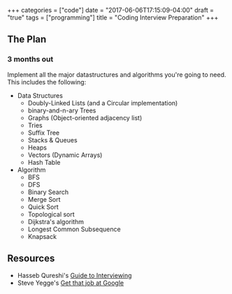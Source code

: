 +++
categories = ["code"]
date = "2017-06-06T17:15:09-04:00"
draft = "true"
tags = ["programming"]
title = "Coding Interview Preparation"
+++
## The Plan
### 3 months out
Implement all the major datastructures and algorithms you're going to need. This
includes the following:

* Data Structures
    * Doubly-Linked Lists (and a Circular implementation)
    * binary-and-n-ary Trees
    * Graphs (Object-oriented adjacency list)
    * Tries
    * Suffix Tree
    * Stacks & Queues
    * Heaps
    * Vectors (Dynamic Arrays)
    * Hash Table
* Algorithm
    * BFS
    * DFS
    * Binary Search
    * Merge Sort
    * Quick Sort
    * Topological sort
    * Dijkstra's algorithm
    * Longest Common Subsequence
    * Knapsack



## Resources
* Hasseb Qureshi's [Guide to
Interviewing](http://haseebq.com/how-to-break-into-tech-job-hunting-and-interviews/#study)
* Steve Yegge's [Get that job at
  Google](http://steve-yegge.blogspot.com/2008/03/get-that-job-at-google.html)
